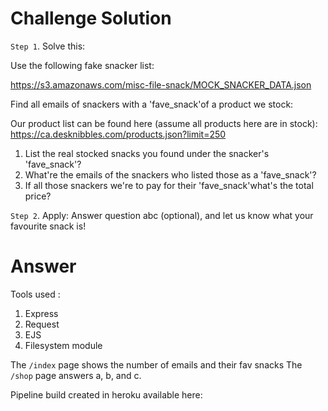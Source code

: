
# Challenge Solution

`Step 1`. Solve this:

Use the following fake snacker list:

https://s3.amazonaws.com/misc-file-snack/MOCK_SNACKER_DATA.json

Find all emails of snackers with a 'fave_snack'of a product we stock:

Our product list can be found here (assume all products here are in stock):
https://ca.desknibbles.com/products.json?limit=250

1) List the real stocked snacks you found under the snacker's 'fave_snack'?
2) What're the emails of the snackers who listed those as a 'fave_snack'?
3) If all those snackers we're to pay for their 'fave_snack'what's the total price?

`Step 2`. Apply: 
Answer question abc (optional), and let us know what your favourite snack is!



# Answer
  Tools used :
  1. Express
  2. Request
  3. EJS
  4. Filesystem module

 The `/index` page shows the number of emails and their fav snacks 
 The `/shop` page answers a, b, and c.


Pipeline build created in heroku available here: 


